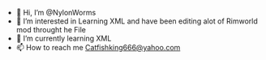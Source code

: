 - 👋 Hi, I’m @NylonWorms
- 👀 I’m interested in Learning XML and have been editing alot of Rimworld mod throught he File
- 🌱 I’m currently learning XML
- 📫 How to reach me Catfishking666@yahoo.com
